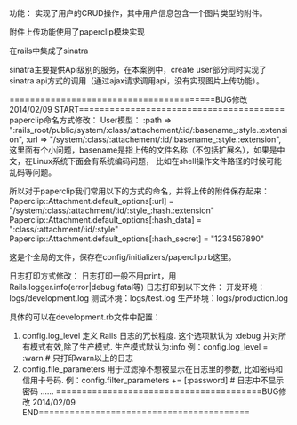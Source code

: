 功能：
实现了用户的CRUD操作，其中用户信息包含一个图片类型的附件。

附件上传功能使用了paperclip模块实现

在rails中集成了sinatra

sinatra主要提供Api级别的服务，在本案例中，create user部分同时实现了sinatra api方式的调用（通过ajax请求调用api，没有实现图片上传功能）。


========================================BUG修改 2014/02/09 START========================================
paperclip命名方式修改：
User模型：
:path => ":rails_root/public/system/:class/:attachement/:id/:basename_:style.:extension",
:url => "/system/:class/:attachement/:id/:basename_:style.:extension",
这里面有个小问题，basename是指上传的文件名称（不包括扩展名），如果是中文，在Linux系统下面会有系统编码问题，
比如在shell操作文件路径的时候可能乱码等问题。

所以对于paperclip我们常用以下的方式的命名，并将上传的附件保存起来：
Paperclip::Attachment.default_options[:url] = "/system/:class/:attachment/:id/:style_:hash.:extension"
Paperclip::Attachment.default_options[:hash_data] = ":class/:attachment/:id/:style"
Paperclip::Attachment.default_options[:hash_secret] = "1234567890"

这是个全局的文件，保存在config/initializers/paperclip.rb这里。


日志打印方式修改：
日志打印一般不用print，用Rails.logger.info(error|debug|fatal等)
日志打印到以下文件：
开发环境：logs/development.log
测试环境：logs/test.log
生产环境：logs/production.log

具体的可以在development.rb文件中配置：
1. config.log_level 定义 Rails 日志的冗长程度. 这个选项默认为 :debug 并对所有模式有效,除了生产模式. 生产模式默认为:info
   例：config.log_level = :warn      # 只打印warn以上的日志
2. config.file_parameters 用于过滤掉不想被显示在日志里的参数, 比如密码和信用卡号码.
  例：config.filter_parameters += [:password]   # 日志中不显示密码
......
========================================BUG修改 2014/02/09 END=========================================
